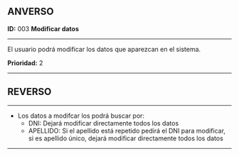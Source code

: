 ## ANVERSO

**ID:** 003 **Modificar datos**

---

El usuario podrá modificar los datos que aparezcan en el sistema.

**Prioridad:** 2

---

## REVERSO
---

* Los datos a modifcar los podrá buscar por:
    * DNI: Dejará modificar directamente todos los datos
    * APELLIDO: Si el apellido está repetido pedirá el DNI para modificar, si es apellido único, dejará modificar directamente todos los datos

---
